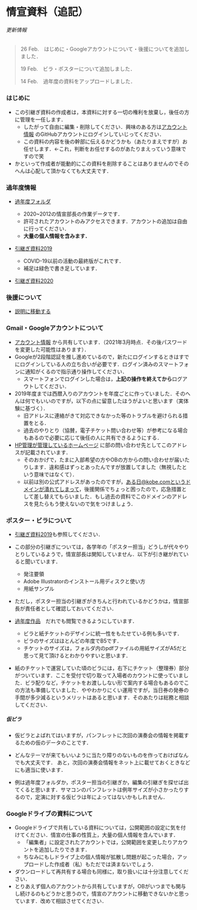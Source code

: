 # 情宣資料（追記）

###### 更新情報

> 26 Feb.　はじめに・Googleアカウントについて・後援についてを追加しました．　　
>
> 19 Feb.　ビラ・ポスターについて追加しました．
>
> 14 Feb.　過年度の資料をアップロードしました．



### はじめに

- この引継ぎ資料の作成者は，本資料に対する一切の権利を放棄し，後任の方に管理を一任します．
  - したがって自由に編集・削除してください．興味のある方は[アカウント情報](https://docs.google.com/document/d/1nidOznc2IiocR_bUQZMjdkCNKZLyDXpv8zW_na24_pE/edit?usp=sharing)  のGitHubアカウントにログインしていじってください．
  - この資料の内容を後の幹部に伝えるかどうかも（あたりまえですが）お任せします．<span style="font-size:0.87rem;">←これ，判断をお任せするのがあたりまえっていう意味ですので笑</span>
- かといって作成者が能動的にこの資料を削除することはありませんのでそのへんは心配して頂かなくても大丈夫です．



### 過年度情報

- [過年度フォルダ](https://drive.google.com/drive/folders/1VRXVzQ0E9AAA1XCUViyFG_54LORdYrcJ?usp=sharing)
  - 2020~2012の情宣部長の作業データです．
  - 許可されたアカウントのみアクセスできます．アカウントの追加は自由に行ってください．
  - **大量の個人情報を含みます．**

- [引継ぎ資料2019](https://docs.google.com/document/d/1bdhIu4fBPXxpro8mAcTaL1JS7mlnoPb4f6YT-_yWkMI/edit?usp=sharing)
  - COVID-19以前の活動の最終版がこれです．
  - 補足は緑色で書き足しています．

- [引継ぎ資料2020](https://kuwo-info.github.io/glee/03_info_advertising/)



### 後援について

- [説明に移動する](https://kuwo-info.github.io/glee/03_info_advertising/kouen_revised.html)



### Gmail・Googleアカウントについて

- [アカウント情報](https://docs.google.com/document/d/1nidOznc2IiocR_bUQZMjdkCNKZLyDXpv8zW_na24_pE/edit?usp=sharing) から共有しています．（2021年3月時点．その後パスワードを変更した可能性はあります）．
- Googleが2段階認証を推し進めているので，新たにログインするときはすでにログインしている人の立ち合いが必要です．ログイン済みのスマートフォンに通知がくるので指示通り操作してください．
  - スマートフォンでログインした場合は，**上記の操作を終えてから**ログアウトしてください．
- 2019年度までは西暦入りのアカウントを年度ごとに作っていました．そのへんは何でもいいのですが，以下の点に留意したほうがよいと思います（実体験に基づく）．
  - 旧アドレスに連絡がきて対応できなかった等のトラブルを避けられる措置をとる．
  - 過去のやりとり（協賛，電子チケット問い合わせ等）が参考になる場合もあるので必要に応じて後任の人に共有できるようにする．
- [HP管理が管理しているホームページ](https://kobewind.jimdofree.com/) に部の問い合わせ先としてこのアドレスが記載されています．
  - そのおかげで，たまに入部希望の方やOBの方からの問い合わせが届いたりします．違和感はずっとあったんですが放置してました（無視したという意味ではなくて）．
  - 以前は別の公式アドレスがあったのですが，ある日@kobe.comというドメインが潰れてしまって，後援関係でちょっと困ったので，応急措置として差し替えてもらいました．もし過去の資料でこのドメインのアドレスを見たらもう使えないので気をつけましょう．



### ポスター・ビラについて

- [引継ぎ資料2019](https://docs.google.com/document/d/1bdhIu4fBPXxpro8mAcTaL1JS7mlnoPb4f6YT-_yWkMI/edit?usp=sharing)も参照してください．
- この部分の引継ぎについては，各学年の「ポスター担当」どうしが代々やりとりしているようで，情宣部長は関知していません．以下が引き継がれていると聞いています．

    - 発注要領
    - Adobe Illustratorのインストール用ディスクと使い方
    - 用紙サンプル
- ただし，ポスター担当の引継ぎがきちんと行われているかどうかは，情宣部長が責任者として確認しておいてください．
- [過年度作品](https://drive.google.com/drive/folders/17_A-AEbHPfj9kgSGb547Hfsj_tbJ8-gO?usp=sharing)　だれでも閲覧できるようにしています．
    - ビラと紙チケットのデザインに統一性をもたせている例も多いです．
    - ビラのサイズはほとんどの年度でB5です．
    - チケットのサイズは，フォルダ内のpdfファイルの用紙サイズがA5だと思って見て頂けるとわかりやすいと思います．

- 紙のチケットで運営していた頃のビラには，右下にチケット（整理券）部分がついています．ここを受付で切り取って入場者のカウントに使っていました．ビラ配りなど，チケットをお渡ししない形で案内する場合もあるのでこの方法も準備していました．ややわかりにくい運用ですが，当日券の発券の手間が多少減るというメリットはあると思います．そのあたりは総務と相談してください．

##### 仮ビラ

- 仮ビラとよばれてはいますが，パンフレットに次回の演奏会の情報を掲載するための仮のデータのことです．

- どんなテーマが来てもいいように当たり障りのないものを作っておけばなんでも大丈夫です．
  あと，次回の演奏会情報をネット上に載せておくときなどにも適当に使います．

- 例は過年度フォルダか，ポスター担当の引継ぎか，編集の引継ぎを探せば出てくると思います．サマコンのパンフレットは例年サイズが小さかったりするので，定演に対する仮ビラは年によってはないかもしれません．



### Googleドライブの資料について

- Googleドライブで共有している資料については，公開範囲の設定に気を付けてください．情宣の仕事の性質上，大量の個人情報を含んでいます．
  - 「編集者」に設定されたアカウントでは，公開範囲を変更したりアカウントを追加したりできます．
  - ちなみにもしドライブ上の個人情報が拡散し問題が起こった場合，アップロードした作成者（私）もただでは済まないでしょう．
- ダウンロードして再共有する場合も同様に，取り扱いには十分注意してください．
- とりあえず個人のアカウントから共有していますが，OBがいつまでも関与し続けるのもどうかと思うので，情宣のアカウントに移動できないかと思っています．改めて相談させてください．